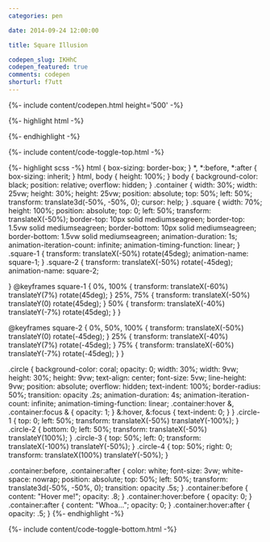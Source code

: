 ```yaml
---
categories: pen

date: 2014-09-24 12:00:00

title: Square Illusion

codepen_slug: IKHhC
codepen_featured: true
comments: codepen
shorturl: f7utt
---
```



{%- include content/codepen.html height='500' -%}

{%- highlight html -%}
<div class="container">
    <div class="square  square-1"></div>
    <div class="square  square-2"></div>
    <div class="circle  circle-1"></div>
    <div class="circle  circle-2"></div>
    <div class="circle  circle-3"></div>
    <div class="circle  circle-4"></div>
</div>
{%- endhighlight -%}

{%- include content/code-toggle-top.html -%}

{%- highlight scss -%}
html {
    box-sizing: border-box;
}
*,
*:before,
*:after {
    box-sizing: inherit;
}
html,
body {
    height: 100%;
}
body {
    background-color: black;
    position: relative;
    overflow: hidden;
}
.container {
    width: 30%;
    width: 25vw;
    height: 30%;
    height: 25vw;
    position: absolute;
    top: 50%;
    left: 50%;
    transform: translate3d(-50%, -50%, 0);
    cursor: help;
}
.square {
    width: 70%;
    height: 100%;
    position: absolute;
    top: 0;
    left: 50%;
    transform: translateX(-50%);
    border-top: 10px solid mediumseagreen;
    border-top: 1.5vw solid mediumseagreen;
    border-bottom: 10px solid mediumseagreen;
    border-bottom: 1.5vw solid mediumseagreen;
    animation-duration: 1s;
    animation-iteration-count: infinite;
    animation-timing-function: linear;
}
.square-1 {
    transform: translateX(-50%) rotate(45deg);
    animation-name: square-1;
}
.square-2 {
    transform: translateX(-50%) rotate(-45deg);
    animation-name: square-2;

}
@keyframes square-1 {
    0%, 100% {
        transform: translateX(-60%) translateY(7%) rotate(45deg);
    }
    25%, 75% {
        transform: translateX(-50%) translateY(0) rotate(45deg);
    }
    50% {
        transform: translateX(-40%) translateY(-7%) rotate(45deg);
    }
}

@keyframes square-2 {
    0%, 50%, 100% {
        transform: translateX(-50%) translateY(0) rotate(-45deg);
    }
    25% {
        transform: translateX(-40%) translateY(7%) rotate(-45deg);
    }
    75% {
        transform: translateX(-60%) translateY(-7%) rotate(-45deg);
    }
}

.circle {
    background-color: coral;
    opacity: 0;
    width: 30%;
    width: 9vw;
    height: 30%;
    height: 9vw;
    text-align: center;
    font-size: 5vw;
    line-height: 9vw;
    position: absolute;
    overflow: hidden;
    text-indent: 100%;
    border-radius: 50%;
    transition: opacity .2s;
    animation-duration: 4s;
    animation-iteration-count: infinite;
    animation-timing-function: linear;
    .container:hover &,
    .container:focus & {
        opacity: 1;
    }
    &:hover,
    &:focus {
        text-indent: 0;
    }
}
.circle-1 {
    top: 0;
    left: 50%;
    transform: translateX(-50%) translateY(-100%);
}
.circle-2 {
    bottom: 0;
    left: 50%;
    transform: translateX(-50%) translateY(100%);
}
.circle-3 {
    top: 50%;
    left: 0;
    transform: translateX(-100%) translateY(-50%);
}
.circle-4 {
    top: 50%;
    right: 0;
    transform: translateX(100%) translateY(-50%);
}

.container:before,
.container:after {
    color: white;
    font-size: 3vw;
    white-space: nowrap;
    position: absolute;
    top:  50%;
    left: 50%;
    transform: translate3d(-50%, -50%, 0);
    transition: opacity .5s;
}
.container:before {
    content: "Hover me!";
    opacity: .8;
}
.container:hover:before {
    opacity: 0;
}
.container:after {
    content: "Whoa...";
    opacity: 0;
}
.container:hover:after {
    opacity: .5;
}
{%- endhighlight -%}

{%- include content/code-toggle-bottom.html -%}

